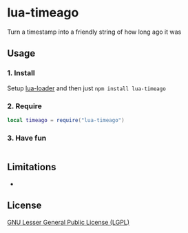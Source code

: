 # lua-timeago

Turn a timestamp into a friendly string of how long ago it was

## Usage

### 1. Install
Setup [lua-loader](https://github.com/wscherphof/lua-loader) and then just `npm install lua-timeago`

### 2. Require
```lua
local timeago = require("lua-timeago")
```

### 3. Have fun
```lua
```

## Limitations
- 

## License
[GNU Lesser General Public License (LGPL)](http://www.gnu.org/licenses/lgpl-3.0.txt)
